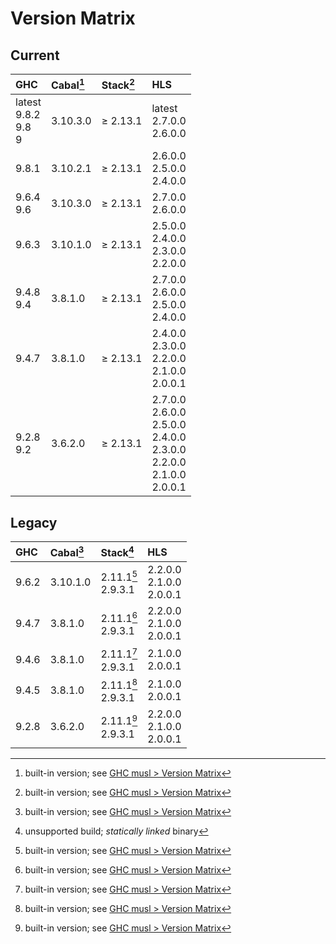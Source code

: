 # Version Matrix

## Current

| GHC                         | Cabal[^1] | Stack[^1]   | HLS                                                                                  |
|:----------------------------|:----------|:------------|:------------------------------------------------------------------------------------ |
| latest<br>9.8.2<br>9.8<br>9 | 3.10.3.0  | ≥ 2.13.1    | latest<br>2.7.0.0<br>2.6.0.0                                                         |
| 9.8.1                       | 3.10.2.1  | ≥ 2.13.1    | 2.6.0.0<br>2.5.0.0<br>2.4.0.0                                                        |
| 9.6.4<br>9.6                | 3.10.3.0  | ≥ 2.13.1    | 2.7.0.0<br>2.6.0.0                                                                   |
| 9.6.3                       | 3.10.1.0  | ≥ 2.13.1    | 2.5.0.0<br>2.4.0.0<br>2.3.0.0<br>2.2.0.0                                             |
| 9.4.8<br>9.4                | 3.8.1.0   | ≥ 2.13.1    | 2.7.0.0<br>2.6.0.0<br>2.5.0.0<br>2.4.0.0                                             |
| 9.4.7                       | 3.8.1.0   | ≥ 2.13.1    | 2.4.0.0<br>2.3.0.0<br>2.2.0.0<br>2.1.0.0<br>2.0.0.1                                  |
| 9.2.8<br>9.2                | 3.6.2.0   | ≥ 2.13.1    | 2.7.0.0<br>2.6.0.0<br>2.5.0.0<br>2.4.0.0<br>2.3.0.0<br>2.2.0.0<br>2.1.0.0<br>2.0.0.1 |

[^1]: built-in version; see [GHC musl > Version Matrix](../VERSION_MATRIX.md)

## Legacy

| GHC   | Cabal[^1] | Stack[^2]             | HLS                           |
|:------|:----------|:----------------------|:----------------------------- |
| 9.6.2 | 3.10.1.0  | 2.11.1[^1]<br>2.9.3.1 | 2.2.0.0<br>2.1.0.0<br>2.0.0.1 |
| 9.4.7 | 3.8.1.0   | 2.11.1[^1]<br>2.9.3.1 | 2.2.0.0<br>2.1.0.0<br>2.0.0.1 |
| 9.4.6 | 3.8.1.0   | 2.11.1[^1]<br>2.9.3.1 | 2.1.0.0<br>2.0.0.1            |
| 9.4.5 | 3.8.1.0   | 2.11.1[^1]<br>2.9.3.1 | 2.1.0.0<br>2.0.0.1            |
| 9.2.8 | 3.6.2.0   | 2.11.1[^1]<br>2.9.3.1 | 2.2.0.0<br>2.1.0.0<br>2.0.0.1 |

[^2]: unsupported build; *statically linked* binary
